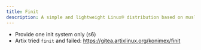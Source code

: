 ```yaml
---
title: Finit
description: A simple and lightweight Linux® distribution based on musl libc and toybox
---
```


- Provide one init system only (s6)
- Artix tried `finit` and failed: https://gitea.artixlinux.org/konimex/finit
